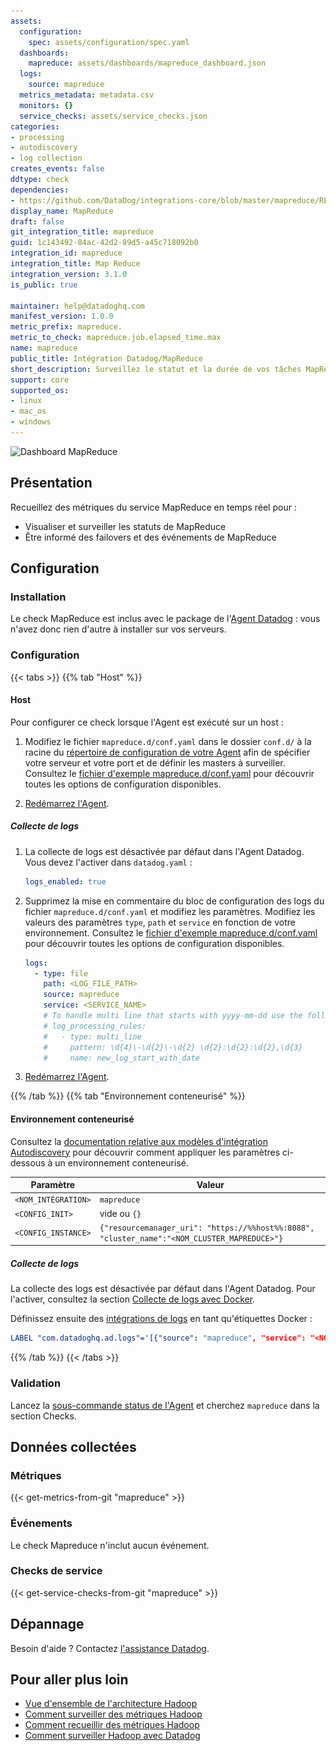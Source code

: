 ```yaml
---
assets:
  configuration:
    spec: assets/configuration/spec.yaml
  dashboards:
    mapreduce: assets/dashboards/mapreduce_dashboard.json
  logs:
    source: mapreduce
  metrics_metadata: metadata.csv
  monitors: {}
  service_checks: assets/service_checks.json
categories:
- processing
- autodiscovery
- log collection
creates_events: false
ddtype: check
dependencies:
- https://github.com/DataDog/integrations-core/blob/master/mapreduce/README.md
display_name: MapReduce
draft: false
git_integration_title: mapreduce
guid: 1c143492-84ac-42d2-89d5-a45c718092b0
integration_id: mapreduce
integration_title: Map Reduce
integration_version: 3.1.0
is_public: true

maintainer: help@datadoghq.com
manifest_version: 1.0.0
metric_prefix: mapreduce.
metric_to_check: mapreduce.job.elapsed_time.max
name: mapreduce
public_title: Intégration Datadog/MapReduce
short_description: Surveillez le statut et la durée de vos tâches MapReduce.
support: core
supported_os:
- linux
- mac_os
- windows
---
```




![Dashboard MapReduce][1]

## Présentation

Recueillez des métriques du service MapReduce en temps réel pour :

- Visualiser et surveiller les statuts de MapReduce
- Être informé des failovers et des événements de MapReduce

## Configuration

### Installation

Le check MapReduce est inclus avec le package de l'[Agent Datadog][2] : vous n'avez donc rien d'autre à installer sur vos serveurs.

### Configuration

{{< tabs >}}
{{% tab "Host" %}}

#### Host

Pour configurer ce check lorsque l'Agent est exécuté sur un host :

1. Modifiez le fichier `mapreduce.d/conf.yaml` dans le dossier `conf.d/` à la racine du [répertoire de configuration de votre Agent][1] afin de spécifier votre serveur et votre port et de définir les masters à surveiller. Consultez le [fichier d'exemple mapreduce.d/conf.yaml][2] pour découvrir toutes les options de configuration disponibles.

2. [Redémarrez l'Agent][3].

##### Collecte de logs

1. La collecte de logs est désactivée par défaut dans l'Agent Datadog. Vous devez l'activer dans `datadog.yaml` :

    ```yaml
    logs_enabled: true
    ```

2. Supprimez la mise en commentaire du bloc de configuration des logs du fichier `mapreduce.d/conf.yaml` et modifiez les paramètres. Modifiez les valeurs des paramètres `type`, `path` et `service` en fonction de votre environnement. Consultez le [fichier d'exemple mapreduce.d/conf.yaml][2] pour découvrir toutes les options de configuration disponibles.

    ```yaml
    logs:
      - type: file
        path: <LOG_FILE_PATH>
        source: mapreduce
        service: <SERVICE_NAME>
        # To handle multi line that starts with yyyy-mm-dd use the following pattern
        # log_processing_rules:
        #   - type: multi_line
        #     pattern: \d{4}\-\d{2}\-\d{2} \d{2}:\d{2}:\d{2},\d{3}
        #     name: new_log_start_with_date
    ```

3. [Redémarrez l'Agent][3].

[1]: https://docs.datadoghq.com/fr/agent/guide/agent-configuration-files/#agent-configuration-directory
[2]: https://github.com/DataDog/integrations-core/blob/master/mapreduce/datadog_checks/mapreduce/data/conf.yaml.example
[3]: https://docs.datadoghq.com/fr/agent/guide/agent-commands/#restart-the-agent
{{% /tab %}}
{{% tab "Environnement conteneurisé" %}}

#### Environnement conteneurisé

Consultez la [documentation relative aux modèles d'intégration Autodiscovery][1] pour découvrir comment appliquer les paramètres ci-dessous à un environnement conteneurisé.

| Paramètre            | Valeur                                                                                         |
| -------------------- | --------------------------------------------------------------------------------------------- |
| `<NOM_INTÉGRATION>` | `mapreduce`                                                                                   |
| `<CONFIG_INIT>`      | vide ou `{}`                                                                                 |
| `<CONFIG_INSTANCE>`  | `{"resourcemanager_uri": "https://%%host%%:8088", "cluster_name":"<NOM_CLUSTER_MAPREDUCE>"}` |

##### Collecte de logs

La collecte des logs est désactivée par défaut dans l'Agent Datadog. Pour l'activer, consultez la section [Collecte de logs avec Docker][2].

Définissez ensuite des [intégrations de logs][3] en tant qu'étiquettes Docker :

```yaml
LABEL "com.datadoghq.ad.logs"='[{"source": "mapreduce", "service": "<NOM_SERVICE>"}]'
```

[1]: https://docs.datadoghq.com/fr/agent/kubernetes/integrations/
[2]: https://docs.datadoghq.com/fr/agent/docker/log/
[3]: https://docs.datadoghq.com/fr/agent/docker/log/?tab=containerinstallation#log-integrations
{{% /tab %}}
{{< /tabs >}}

### Validation

Lancez la [sous-commande status de l'Agent][3] et cherchez `mapreduce` dans la section Checks.

## Données collectées

### Métriques
{{< get-metrics-from-git "mapreduce" >}}


### Événements

Le check Mapreduce n'inclut aucun événement.

### Checks de service
{{< get-service-checks-from-git "mapreduce" >}}


## Dépannage

Besoin d'aide ? Contactez [l'assistance Datadog][4].

## Pour aller plus loin

- [Vue d'ensemble de l'architecture Hadoop][5]
- [Comment surveiller des métriques Hadoop][6]
- [Comment recueillir des métriques Hadoop][7]
- [Comment surveiller Hadoop avec Datadog][8]


[1]: https://raw.githubusercontent.com/DataDog/integrations-core/master/mapreduce/images/mapreduce_dashboard.png
[2]: https://app.datadoghq.com/account/settings#agent
[3]: https://docs.datadoghq.com/fr/agent/guide/agent-commands/#agent-status-and-information
[4]: https://docs.datadoghq.com/fr/help/
[5]: https://www.datadoghq.com/blog/hadoop-architecture-overview
[6]: https://www.datadoghq.com/blog/monitor-hadoop-metrics
[7]: https://www.datadoghq.com/blog/collecting-hadoop-metrics
[8]: https://www.datadoghq.com/blog/monitor-hadoop-metrics-datadog
